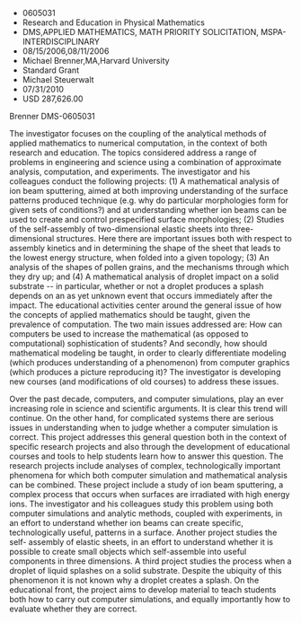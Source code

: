 
* 0605031
* Research and Education in Physical Mathematics
* DMS,APPLIED MATHEMATICS, MATH PRIORITY SOLICITATION, MSPA-INTERDISCIPLINARY
* 08/15/2006,08/11/2006
* Michael Brenner,MA,Harvard University
* Standard Grant
* Michael Steuerwalt
* 07/31/2010
* USD 287,626.00

Brenner DMS-0605031

The investigator focuses on the coupling of the analytical methods of applied
mathematics to numerical computation, in the context of both research and
education. The topics considered address a range of problems in engineering and
science using a combination of approximate analysis, computation, and
experiments. The investigator and his colleagues conduct the following projects:
(1) A mathematical analysis of ion beam sputtering, aimed at both improving
understanding of the surface patterns produced technique (e.g. why do particular
morphologies form for given sets of conditions?) and at understanding whether
ion beams can be used to create and control prespecified surface morphologies;
(2) Studies of the self-assembly of two-dimensional elastic sheets into three-
dimensional structures. Here there are important issues both with respect to
assembly kinetics and in determining the shape of the sheet that leads to the
lowest energy structure, when folded into a given topology; (3) An analysis of
the shapes of pollen grains, and the mechanisms through which they dry up; and
(4) A mathematical analysis of droplet impact on a solid substrate -- in
particular, whether or not a droplet produces a splash depends on an as yet
unknown event that occurs immediately after the impact. The educational
activities center around the general issue of how the concepts of applied
mathematics should be taught, given the prevalence of computation. The two main
issues addressed are: How can computers be used to increase the mathematical (as
opposed to computational) sophistication of students? And secondly, how should
mathematical modeling be taught, in order to clearly differentiate modeling
(which produces understanding of a phenomenon) from computer graphics (which
produces a picture reproducing it)? The investigator is developing new courses
(and modifications of old courses) to address these issues.

Over the past decade, computers, and computer simulations, play an ever
increasing role in science and scientific arguments. It is clear this trend will
continue. On the other hand, for complicated systems there are serious issues in
understanding when to judge whether a computer simulation is correct. This
project addresses this general question both in the context of specific research
projects and also through the development of educational courses and tools to
help students learn how to answer this question. The research projects include
analyses of complex, technologically important phenomena for which both computer
simulation and mathematical analysis can be combined. These project include a
study of ion beam sputtering, a complex process that occurs when surfaces are
irradiated with high energy ions. The investigator and his colleagues study this
problem using both computer simulations and analytic methods, coupled with
experiments, in an effort to understand whether ion beams can create specific,
technologically useful, patterns in a surface. Another project studies the self-
assembly of elastic sheets, in an effort to understand whether it is possible to
create small objects which self-assemble into useful components in three
dimensions. A third project studies the process when a droplet of liquid
splashes on a solid substrate. Despite the ubiquity of this phenomenon it is not
known why a droplet creates a splash. On the educational front, the project aims
to develop material to teach students both how to carry out computer
simulations, and equally importantly how to evaluate whether they are correct.
